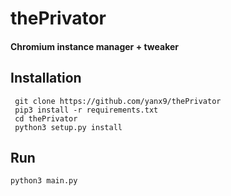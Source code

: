 # thePrivator

#### Chromium instance manager + tweaker

## Installation

```
 git clone https://github.com/yanx9/thePrivator
 pip3 install -r requirements.txt
 cd thePrivator
 python3 setup.py install
```
## Run

```
python3 main.py
```
